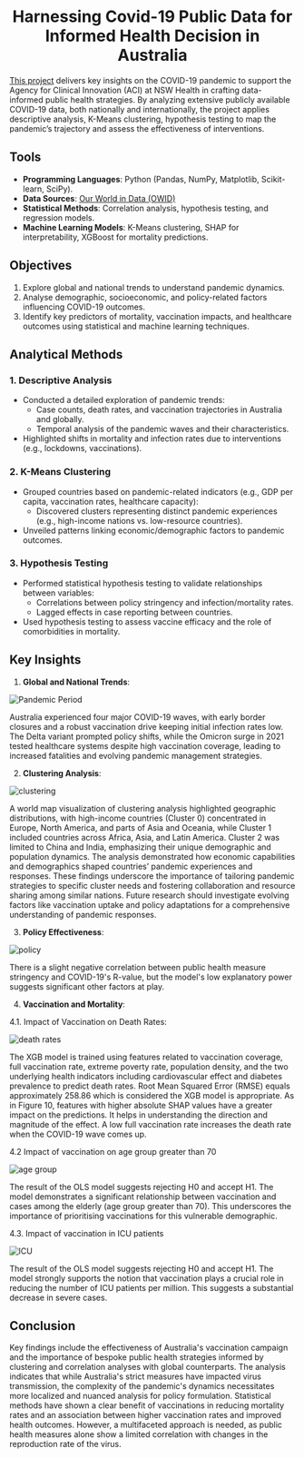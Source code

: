 # __<center>Harnessing Covid-19 Public Data for Informed Health Decision in Australia</center>__
[This project](https://github.com/VivianNg9/Harnessing-Covid-19-Public-Data-for-Infomred-Health-Decisions-in-Australia-/blob/main/Harnessing%20Covid-19%20Public%20Health%20Data%20for%20Informed%20Health%20Decisions%20in%20Australia.pdf) delivers key insights on the COVID-19 pandemic to support the Agency for Clinical Innovation (ACI) at NSW Health in crafting data-informed public health strategies. By analyzing extensive publicly available COVID-19 data, both nationally and internationally, the project applies descriptive analysis, K-Means clustering, hypothesis testing to map the pandemic’s trajectory and assess the effectiveness of interventions.

## Tools 
- **Programming Languages**: Python (Pandas, NumPy, Matplotlib, Scikit-learn, SciPy).
- **Data Sources**: [Our World in Data (OWID)](https://github.com/owid/covid-19-data/tree/master/public/data)
- **Statistical Methods**: Correlation analysis, hypothesis testing, and regression models.
- **Machine Learning Models**: K-Means clustering, SHAP for interpretability, XGBoost for mortality predictions.
  
## Objectives

1. Explore global and national trends to understand pandemic dynamics.
2. Analyse demographic, socioeconomic, and policy-related factors influencing COVID-19 outcomes.
3. Identify key predictors of mortality, vaccination impacts, and healthcare outcomes using statistical and machine learning techniques.

## Analytical Methods

### 1. Descriptive Analysis
- Conducted a detailed exploration of pandemic trends:
  - Case counts, death rates, and vaccination trajectories in Australia and globally.
  - Temporal analysis of the pandemic waves and their characteristics.
- Highlighted shifts in mortality and infection rates due to interventions (e.g., lockdowns, vaccinations).

### 2. K-Means Clustering
- Grouped countries based on pandemic-related indicators (e.g., GDP per capita, vaccination rates, healthcare capacity):
  - Discovered clusters representing distinct pandemic experiences (e.g., high-income nations vs. low-resource countries).
- Unveiled patterns linking economic/demographic factors to pandemic outcomes.

### 3. Hypothesis Testing
- Performed statistical hypothesis testing to validate relationships between variables:
  - Correlations between policy stringency and infection/mortality rates.
  - Lagged effects in case reporting between countries.
- Used hypothesis testing to assess vaccine efficacy and the role of comorbidities in mortality.

## Key Insights

1. **Global and National Trends**:

![Pandemic Period](https://github.com/VivianNg9/Harnessing-Covid-19-Public-Data-for-Infomred-Health-Decisions-in-Australia-/blob/main/image%20/pandemic%20period.png)
  
Australia experienced four major COVID-19 waves, with early border closures and a robust vaccination drive keeping initial infection rates low. The Delta variant prompted policy shifts, while the Omicron surge in 2021 tested healthcare systems despite high vaccination coverage, leading to increased fatalities and evolving pandemic management strategies.

2. **Clustering Analysis**:

![clustering](https://github.com/VivianNg9/Harnessing-Covid-19-Public-Data-for-Infomred-Health-Decisions-in-Australia-/blob/main/image%20/clustering.png)

A world map visualization of clustering analysis highlighted geographic distributions, with high-income countries (Cluster 0) concentrated in Europe, North America, and parts of Asia and Oceania, while Cluster 1 included countries across Africa, Asia, and Latin America. Cluster 2 was limited to China and India, emphasizing their unique demographic and population dynamics. The analysis demonstrated how economic capabilities and demographics shaped countries’ pandemic experiences and responses. These findings underscore the importance of tailoring pandemic strategies to specific cluster needs and fostering collaboration and resource sharing among similar nations. Future research should investigate evolving factors like vaccination uptake and policy adaptations for a comprehensive understanding of pandemic responses.

3. **Policy Effectiveness**:

![policy](https://github.com/VivianNg9/Harnessing-Covid-19-Public-Data-for-Infomred-Health-Decisions-in-Australia-/blob/main/image%20/policy.png)

There is a slight negative correlation between public health measure stringency and COVID-19's R-value, but the model's low explanatory power suggests significant other factors at play.
   
4. **Vaccination and Mortality**:

4.1. Impact of Vaccination on Death Rates:

![death rates](https://github.com/VivianNg9/Harnessing-Covid-19-Public-Data-for-Infomred-Health-Decisions-in-Australia-/blob/main/image%20/death%20rate.png)

The XGB model is trained using features related to vaccination coverage, full vaccination rate, extreme poverty rate, population density, and the two underlying health indicators including cardiovascular effect and diabetes prevalence to predict death rates. Root Mean Squared Error (RMSE) equals approximately 258.86 which is considered the XGB model is appropriate. As in Figure 10, features with higher absolute SHAP values have a greater impact on the predictions. It helps in understanding the direction and magnitude of the effect. A low full vaccination rate increases the death rate when the COVID-19 wave comes up.

4.2 Impact of vaccination on age group greater than 70

![age group](https://github.com/VivianNg9/Harnessing-Covid-19-Public-Data-for-Infomred-Health-Decisions-in-Australia-/blob/main/image%20/age%20group.png)

The result of the OLS model suggests rejecting H0 and accept H1. The model demonstrates a significant relationship between vaccination and cases among the elderly (age group greater than 70). This underscores the importance of prioritising vaccinations for this vulnerable demographic.

4.3. Impact of vaccination in ICU patients 

![ICU](https://github.com/VivianNg9/Harnessing-Covid-19-Public-Data-for-Infomred-Health-Decisions-in-Australia-/blob/main/image%20/ICU.png)

The result of the OLS model suggests rejecting H0 and accept H1. The model strongly supports the notion that vaccination plays a crucial role in reducing the number of ICU patients per million. This suggests a substantial decrease in severe cases.

## Conclusion

Key findings include the effectiveness of Australia's vaccination campaign and the importance of bespoke public health strategies informed by clustering and correlation analyses with global counterparts. The analysis indicates that while Australia's strict measures have impacted virus transmission, the complexity of the pandemic's dynamics necessitates more localized and nuanced analysis for policy formulation.
Statistical methods have shown a clear benefit of vaccinations in reducing mortality rates and an association between higher vaccination rates and improved health outcomes. However, a multifaceted approach is needed, as public health measures alone show a limited correlation with changes in the reproduction rate of the virus.
